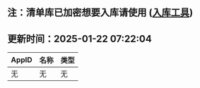## 注：清单库已加密想要入库请使用 ([入库工具](https://github.com/BlankTMing/ManifestAutoUpdate/releases))

## 更新时间：2025-01-22 07:22:04
| AppID | 名称 | 类型  |
| :-------------------- | :----------------------------- | :----------- |
| 无 | 无 | 无 |

